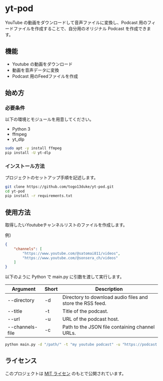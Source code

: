 # yt-pod

YouTube の動画をダウンロードして音声ファイルに変換し、Podcast 用のフィードファイルを作成することで、自分用のオリジナル Podcast を作成できます。

## 機能

- Youtube の動画をダウンロード
- 動画を音声データに変換
- Podcast 用のFeedファイルを作成

## 始め方

### 必要条件

以下の環境とモジュールを用意してください。

- Python 3
- ffmpeg
- yt_dlp

```bash
sudo apt -y install ffmpeg
pip install -U yt-dlp
```

### インストール方法

プロジェクトのセットアップ手順を記述します。

```bash
git clone https://github.com/togo13duke/yt-pod.git
cd yt-pod
pip install -r requirements.txt
```

## 使用方法

取得したいYoutubeチャンネルリストのファイルを作成します。

例）

```json
{
    "channels": [
        "https://www.youtube.com/@satomai811/videos",
        "https://www.youtube.com/@sonsera_ch/videos"
    ]
}
```

以下のように Python で main.py に引数を渡して実行します。

| Argument         | ‌‌Short | ‌‌‌Description                                              |
| ---------------- | ------ | --------------------------------------------------------- |
| \--directory     | \-d    | Directory to download audio files and store the RSS feed. |
| \--title         | \-t    | Title of the podcast.                                     |
| \--url           | \-u    | URL of the podcast host.                                  |
| \--channels-file | \-c    | Path to the JSON file containing channel URLs.            |

```bash
python main.py -d "/path/" -t "my youtube podcast" -u "https://podcast.com" -c "/path/channels.json"
```

## ライセンス

このプロジェクトは [MIT ライセン](https://opensource.org/license/mit) のもとで公開されています。
